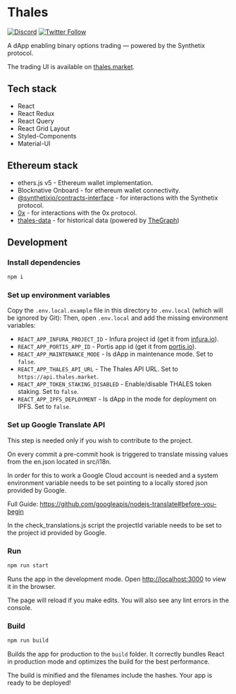 # Thales

[![Discord](https://img.shields.io/discord/816415414404907089.svg?color=768AD4&label=discord&logo=https%3A%2F%2Fdiscordapp.com%2Fassets%2F8c9701b98ad4372b58f13fd9f65f966e.svg)](https://discord.com/invite/cFGv5zyVEj)
[![Twitter Follow](https://img.shields.io/twitter/follow/thalesmarket.svg?label=thalesmarket&style=social)](https://twitter.com/thalesmarket)

A dApp enabling binary options trading — powered by the Synthetix protocol.

The trading UI is available on [thales.market](https://thales.market).

## Tech stack

-   React
-   React Redux
-   React Query
-   React Grid Layout
-   Styled-Components
-   Material-UI

## Ethereum stack

-   ethers.js v5 - Ethereum wallet implementation.
-   Blocknative Onboard - for ethereum wallet connectivity.
-   [@synthetixio/contracts-interface](https://github.com/Synthetixio/js-monorepo/tree/master/packages/contracts-interface) - for interactions with the Synthetix protocol.
-   [0x](https://github.com/0xProject/protocol) - for interactions with the 0x protocol.
-   [thales-data](https://github.com/thales-markets/thales-data) - for historical data (powered by [TheGraph](https://thegraph.com/))

## Development

### Install dependencies

```bash
npm i
```

### Set up environment variables

Copy the `.env.local.example` file in this directory to `.env.local` (which will be ignored by Git):
Then, open `.env.local` and add the missing environment variables:

-   `REACT_APP_INFURA_PROJECT_ID` - Infura project id (get it from [infura.io](https://infura.io/)).
-   `REACT_APP_PORTIS_APP_ID` - Portis app id (get it from [portis.io](https://www.portis.io/)).
-   `REACT_APP_MAINTENANCE_MODE` - Is dApp in maintenance mode. Set to `false`.
-   `REACT_APP_THALES_API_URL` - The Thales API URL. Set to `https://api.thales.market`.
-   `REACT_APP_TOKEN_STAKING_DISABLED` - Enable/disable THALES token staking. Set to `false`.
-   `REACT_APP_IPFS_DEPLOYMENT` - Is dApp in the mode for deployment on IPFS. Set to `false`.

### Set up Google Translate API

This step is needed only if you wish to contribute to the project.

On every commit a pre-commit hook is triggered to translate missing values from the en.json located in src/i18n.

In order for this to work a Google Cloud account is needed and a system environment variable needs to be set pointing 
to a locally stored json provided by Google.

Full Guide: https://github.com/googleapis/nodejs-translate#before-you-begin

In the check_translations.js script the projectId variable needs to be set to the project id provided by Google.

### Run

```bash
npm run start
```

Runs the app in the development mode.
Open [http://localhost:3000](http://localhost:3000) to view it in the browser.

The page will reload if you make edits.
You will also see any lint errors in the console.

### Build

```bash
npm run build
```

Builds the app for production to the `build` folder.
It correctly bundles React in production mode and optimizes the build for the best performance.

The build is minified and the filenames include the hashes.
Your app is ready to be deployed!
